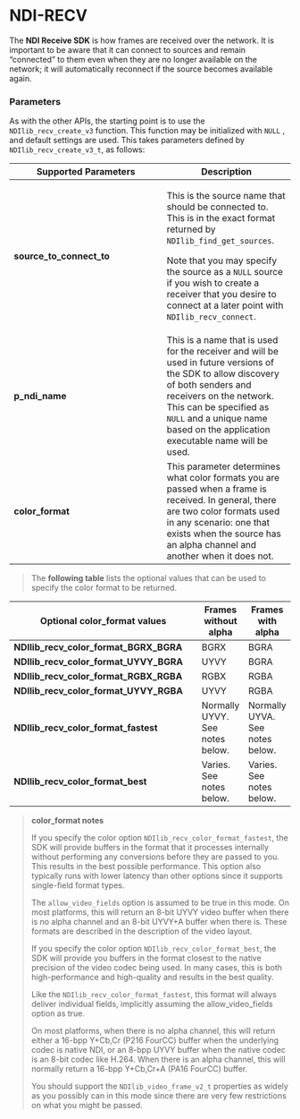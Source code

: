 # NDI-RECV

The **NDI Receive SDK** is how frames are received over the network. It is important to be aware that it can connect to sources and remain “connected” to them even when they are no longer available on the network; it will automatically reconnect if the source becomes available again.

### Parameters

As with the other APIs, the starting point is to use the `NDIlib_recv_create_v3` function. This function may be initialized with `NULL` , and default settings are used. This takes parameters defined by `NDIlib_recv_create_v3_t`, as follows:

<table data-full-width="true"><thead><tr><th width="258">Supported Parameters</th><th>Description</th></tr></thead><tbody><tr><td><strong>source_to_connect_to</strong></td><td><p>This is the source name that should be connected to. This is in the exact format returned by <code>NDIlib_find_get_sources</code>.</p><p></p><p>Note that you may specify the source as a <code>NULL</code> source if you wish to create a receiver that you desire to connect at a later point with <code>NDIlib_recv_connect</code>.</p></td></tr><tr><td><strong>p_ndi_name</strong></td><td>This is a name that is used for the receiver and will be used in future versions of the SDK to allow discovery of both senders and receivers on the network. This can be specified as <code>NULL</code> and a unique name based on the application executable name will be used.</td></tr><tr><td><strong>color_format</strong></td><td>This parameter determines what color formats you are passed when a frame is received. In general, there are two color formats used in any scenario: one that exists when the source has an alpha channel and another when it does not.</td></tr></tbody></table>

> The **following table** lists the optional values that can be used to specify the color format to be returned.
>
>

<table data-full-width="false"><thead><tr><th width="363.3333333333333">Optional color_format values</th><th>Frames without alpha</th><th>Frames with alpha</th></tr></thead><tbody><tr><td><strong>NDIlib_recv_color_format_BGRX_BGRA</strong></td><td>BGRX</td><td>BGRA</td></tr><tr><td><strong>NDIlib_recv_color_format_UYVY_BGRA</strong></td><td>UYVY</td><td>BGRA</td></tr><tr><td><strong>NDIlib_recv_color_format_RGBX_RGBA</strong></td><td>RGBX</td><td>RGBA</td></tr><tr><td><strong>NDIlib_recv_color_format_UYVY_RGBA</strong></td><td>UYVY</td><td>RGBA</td></tr><tr><td><strong>NDIlib_recv_color_format_fastest</strong></td><td>Normally UYVY. See notes below.</td><td>Normally UYVA. See notes below.</td></tr><tr><td><strong>NDIlib_recv_color_format_best</strong></td><td>Varies. See notes below.</td><td>Varies. See notes below.</td></tr></tbody></table>

> **color\_format notes**
>
> If you specify the color option `NDIlib_recv_color_format_fastest`, the SDK will provide buffers in the format that it processes internally without performing any conversions before they are passed to you. This results in the best possible performance. This option also typically runs with lower latency than other options since it supports single-field format types.
>
> The `allow_video_fields` option is assumed to be true in this mode. On most platforms, this will return an 8-bit UYVY video buffer when there is no alpha channel and an 8-bit UYVY+A buffer when there is. These formats are described in the description of the video layout.
>
> If you specify the color option `NDIlib_recv_color_format_best`, the SDK will provide you buffers in the format closest to the native precision of the video codec being used. In many cases, this is both high-performance and high-quality and results in the best quality.
>
> Like the `NDIlib_recv_color_format_fastest`, this format will always deliver individual fields, implicitly assuming the allow\_video\_fields option as true.
>
> On most platforms, when there is no alpha channel, this will return either a 16-bpp Y+Cb,Cr (P216 FourCC) buffer when the underlying codec is native NDI, or an 8-bpp UYVY buffer when the native codec is an 8-bit codec like H.264. When there is an alpha channel, this will normally return a 16-bpp Y+Cb,Cr+A (PA16 FourCC) buffer.
>
> You should support the `NDIlib_video_frame_v2_t` properties as widely as you possibly can in this mode since there are very few restrictions on what you might be passed.
